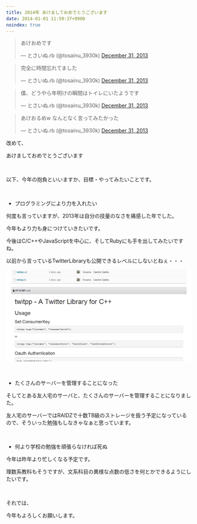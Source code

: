 ```yaml
---
title: 2014年 あけましておめでとうございます
date: 2014-01-01 11:59:37+0900
noindex: true
---
```

<blockquote class="twitter-tweet tw-align-center" lang="en"><p>あけおめです</p>&mdash; とさいぬ.rb (@tosainu_3930k) <a href="https://twitter.com/tosainu_3930k/statuses/418034226626568192">December 31, 2013</a></blockquote>
<script async src="//platform.twitter.com/widgets.js" charset="utf-8"></script>

<blockquote class="twitter-tweet tw-align-center" lang="en"><p>完全に時間忘れてました</p>&mdash; とさいぬ.rb (@tosainu_3930k) <a href="https://twitter.com/tosainu_3930k/statuses/418034337314246656">December 31, 2013</a></blockquote>
<script async src="//platform.twitter.com/widgets.js" charset="utf-8"></script>

<blockquote class="twitter-tweet tw-align-center" lang="en"><p>僕、どうやら年明けの瞬間はトイレにいたようです</p>&mdash; とさいぬ.rb (@tosainu_3930k) <a href="https://twitter.com/tosainu_3930k/statuses/418034970779987968">December 31, 2013</a></blockquote>
<script async src="//platform.twitter.com/widgets.js" charset="utf-8"></script>

<blockquote class="twitter-tweet tw-align-center" lang="en"><p>あけおるめw&#10;&#10;なんとなく言ってみたかった</p>&mdash; とさいぬ.rb (@tosainu_3930k) <a href="https://twitter.com/tosainu_3930k/statuses/418040175659597824">December 31, 2013</a></blockquote>
<script async src="//platform.twitter.com/widgets.js" charset="utf-8"></script>

改めて、

<span class="fontsize6">あけましておめでとうございます</span>

&nbsp;

以下、今年の抱負といいますか、目標・やってみたいことです。

&nbsp;

* プログラミングにより力を入れたい

何度も言っていますが、2013年は自分の技量のなさを痛感した年でした。

今年もより力も身につけていきたいです。

今後はC/C++やJavaScriptを中心に、そしてRubyにも手を出してみたいですね。

以前から言っているTwitterLibraryも公開できるレベルにしないとねぇ・・・


![](./2014-01-01-115032_1920x1080_scrot.png)


&nbsp;

* たくさんのサーバーを管理することになった

そしてとある友人宅のサーバと、たくさんのサーバーを管理することになりました。

友人宅のサーバーではRAIDZで十数TB級のストレージを扱う予定になっているので、そういった勉強もしなきゃなぁと思っています。

&nbsp;

* 何より学校の勉強を頑張らなければ死ぬ

今年は昨年より忙しくなる予定です。

理数系教科もそうですが、文系科目の異様な点数の低さを何とかできるようにしたいです。

&nbsp;

それでは、

<span class="fontsize6">今年もよろしくお願いします。</span>

